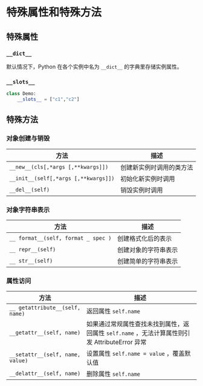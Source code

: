 # 特殊属性和特殊方法

## 特殊属性

### `__dict__`

默认情况下，Python 在各个实例中名为 `__dict__` 的字典里存储实例属性。

### `__slots__`

```py
class Demo:
    __slots__ = ["c1","c2"]
```

## 特殊方法

### 对象创建与销毁

|方法|描述|
|----|----|
|`__new__(cls[,*args [,**kwargs]])`|创建新实例时调用的类方法|
|`__init__(self[,*args [,**kwargs]])`|初始化新实例时调用|
|`__del__(self)`|销毁实例时调用|

### 对象字符串表示

|方法|描述|
|----|----|
|`__ format__(self, format _ spec )`|创建格式化后的表示|
|`__ repr__(self)`|创建对象的字符串表示|
|`__ str__(self)`|创建简单的字符串表示|

### 属性访问

|方法|描述|
|----|----|
|`__ getattribute__(self, name)`|返回属性 `self.name`|
|`__getattr__(self, name)`|如果通过常规属性查找未找到属性，返回属性 `self.name` ，无法计算属性则引发 AttributeError 异常|
|`__setattr__(self, name, value)`|设置属性 `self.name = value` ，覆盖默认值|
|`__delattr__(self, name)`|删除属性 `self.name`|